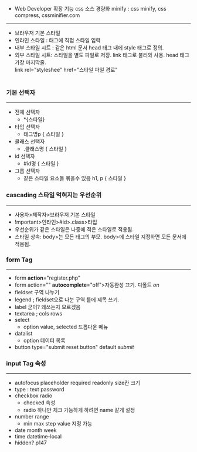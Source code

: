 - Web Developer 확장 기능 css 소스 경량화 minify : css minify, css compress, cssminifier.com
---
- 브라우저 기본 스타일
- 인라인 스타일 : 태그에 직접 스타일 입력
- 내부 스타일 시트 : 같은 html 문서 head 태그 내에 style 태그로 정의.
- 외부 스타일 시트: 스타일을 별도 파일로 저장. link 태그로 불러와 사용. head 태그 가장 마지막줄.<br>link rel="styleshee" href="스타일 파일 경로"<br><br>


### 기본 선택자
---
  - 전체 선택자 
    - *{스타일}
  - 타입 선택자 
    - 태그명p {
            스타일
        }        
   - 클래스 선택자
     - .클래스명 {
            스타일
        }        
   - id 선택자
     -  #id명 {
            스타일
        }        
   - 그룹 선택자
     - 같은 스타일 요소들 묶을수 있음  h1,
        p {
            스타일
        }      

### cascading 스타일 먹혀지는 우선순위      
---
- 사용자>제작자>브라우저 기본 스타일 
- !mportant>인라인>#id>.class>타입
- 우선순위가 같은 스타일은 나중에 적은 스타일로 적용됨.
- 스타일 상속: body>는 모든 태그의 부모. body>에 스타일 지정하면 모든 문서에 적용됨. 

### form Tag 
---
- form <b>action</b>="register.php"
- form action="" <b>autocomplete</b>="off">자동완성 끄기. 디폴트 <i>on</i>
- fieldset 구역 나누기
- legend ; fieldset으로 나눈 구역 틀에 제목 쓰기.  
- label 굳이? 왜쓰는지 모르겠음
- textarea ; cols rows
- select
  - option value, selected 드롭다운 메뉴
- datalist
  - option 데이터 목록
- button type="submit reset button" default <i>submit</i>
### input Tag 속성
- --
- autofocus placeholder required readonly size칸 크기
- type : text password
- checkbox radio
  -  checked 속성
  -  radio 하나만 체크 가능하게 하려면 name 같게 설정
- number range
  - min max step value 지정 가능
- date month week
- time datetime-local 
- hidden? p147